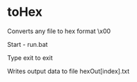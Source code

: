 # toHex

Converts any file to hex format \x00

Start - run.bat

Type exit to exit

Writes output data to file hexOut[index].txt




